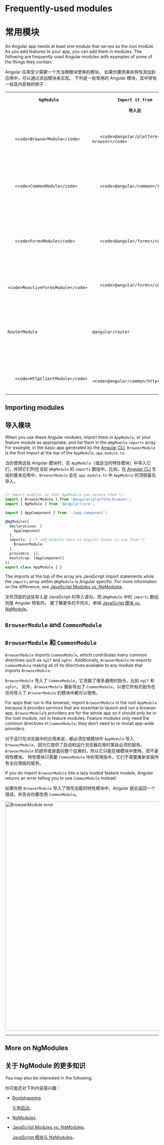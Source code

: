 # Frequently-used modules

# 常用模块

An Angular app needs at least one module that serves as the root module.
As you add features to your app, you can add them in modules.
The following are frequently used Angular modules with examples
of some of the things they contain:

Angular 应用至少需要一个充当根模块使用的模块。
如果你要把某些特性添加到应用中，可以通过添加模块来实现。
下列是一些常用的 Angular 模块，其中带有一些其内容物的例子：

<table>

 <tr>

   <th style="vertical-align: top">

     NgModule

   </th>

   <th style="vertical-align: top">

     Import it from

     导入自

   </th>

   <th style="vertical-align: top">

     Why you use it

     为何使用

   </th>

 </tr>

 <tr>

   <td>

       <code>BrowserModule</code>

   </td>

   <td>

       <code>@angular/platform-browser</code>

   </td>

   <td>

       When you want to run your app in a browser

       当你想要在浏览器中运行应用时

   </td>

 </tr>

 <tr>

   <td>

       <code>CommonModule</code>

   </td>

   <td>

       <code>@angular/common</code>

   </td>

   <td>

       When you want to use <code>NgIf</code>, <code>NgFor</code>

       当你想要使用 <code>NgIf</code> 和 <code>NgFor</code> 时

   </td>

 </tr>

 <tr>

   <td>

       <code>FormsModule</code>

   </td>

   <td>

       <code>@angular/forms</code>

   </td>

   <td>

       When you want to build template driven forms (includes <code>NgModel</code>)

       当要构建模板驱动表单时（它包含 <code>NgModel</code> ）

   </td>
 </tr>

 <tr>

   <td>

       <code>ReactiveFormsModule</code>

   </td>

   <td>

       <code>@angular/forms</code>

   </td>

   <td>

       When you want to build reactive forms

       当要构建响应式表单时

   </td>
 </tr>

 <tr>
   <td><code>RouterModule</code></td>
   <td><code>@angular/router</code></td>
   <td>

   When you want to use <code>RouterLink</code>,<code>.forRoot()</code>, and <code>.forChild()</code>

   要使用路由功能，并且你要用到 <code>RouterLink</code>,<code>.forRoot()</code> 和 <code>.forChild()</code> 时

   </td>
 </tr>

 <tr>

   <td>

       <code>HttpClientModule</code>

   </td>

   <td>

       <code>@angular/common/http</code>

   </td>

   <td>

       When you want to talk to a server

       当你要和服务器对话时

   </td>
 </tr>

</table>

## Importing modules

## 导入模块

When you use these Angular modules, import them in `AppModule`,
or your feature module as appropriate, and list them in the `@NgModule`
`imports` array. For example, in the basic app generated by the [Angular CLI](cli),
`BrowserModule` is the first import at the top of the `AppModule`,
`app.module.ts`.

当你使用这些 Angular 模块时，在 `AppModule`（或适当的特性模块）中导入它们，并把它们列在当前 `@NgModule` 的 `imports` 数组中。比如，在 [Angular CLI](cli) 生成的基本应用中，`BrowserModule` 会在 `app.module.ts` 中 `AppModule` 的顶部最先导入。

```typescript

/* import modules so that AppModule can access them */
import { BrowserModule } from '@angular/platform-browser';
import { NgModule } from '@angular/core';

import { AppComponent } from './app.component';

@NgModule({
  declarations: [
    AppComponent
  ],
  imports: [ /* add modules here so Angular knows to use them */
    BrowserModule,
  ],
  providers: [],
  bootstrap: [AppComponent]
})
export class AppModule { }

```

The imports at the top of the array are JavaScript import statements
while the `imports` array within `@NgModule` is Angular specific.
For more information on the difference, see [JavaScript Modules vs. NgModules](guide/ngmodule-vs-jsmodule).

文件顶部的这些导入是 JavaScript 的导入语句，而 `@NgModule` 中的 `imports` 数组则是 Angular 特有的。
要了解更多的不同点，参阅 [JavaScript 模块 vs. NgModule](guide/ngmodule-vs-jsmodule)。

## `BrowserModule` and `CommonModule`

## `BrowserModule` 和 `CommonModule`

`BrowserModule` imports `CommonModule`, which contributes many common
directives such as `ngIf` and `ngFor`. Additionally, `BrowserModule`
re-exports `CommonModule` making all of its directives available
to any module that imports `BrowserModule`.

`BrowserModule` 导入了 `CommonModule`，它贡献了很多通用的指令，比如 `ngIf` 和 `ngFor`。
另外，`BrowserModule` 重新导出了 `CommonModule`，以便它所有的指令在任何导入了 `BrowserModule` 的模块中都可以使用。

For apps that run in the browser, import `BrowserModule` in the
root `AppModule` because it provides services that are essential
to launch and run a browser app. `BrowserModule`’s providers
are for the whole app so it should only be in the root module,
not in feature modules. Feature modules only need the common
directives in `CommonModule`; they don’t need to re-install app-wide providers.

对于运行在浏览器中的应用来说，都必须在根模块中 `AppModule` 导入 `BrowserModule`，因为它提供了启动和运行浏览器应用时某些必须的服务。`BrowserModule` 的提供者是面向整个应用的，所以它只能在根模块中使用，而不是特性模块。
特性模块只需要 `CommonModule` 中的常用指令，它们不需要重新安装所有全应用级的服务。

If you do import `BrowserModule` into a lazy loaded feature module,
Angular returns an error telling you to use `CommonModule` instead.

如果你把 `BrowserModule` 导入了惰性加载的特性模块中，Angular 就会返回一个错误，并告诉你要改用 `CommonModule`。

<div class="lightbox">
  <img src="generated/images/guide/frequent-ngmodules/browser-module-error.gif" width=750 alt="BrowserModule error">
</div>

<hr />

## More on NgModules

## 关于 NgModule 的更多知识

You may also be interested in the following:

你可能还对下列内容感兴趣：

* [Bootstrapping](guide/bootstrapping).

   [引导启动](guide/bootstrapping)。

* [NgModules](guide/ngmodules).
* [JavaScript Modules vs. NgModules](guide/ngmodule-vs-jsmodule).

   [JavaScript 模块与 NgModules](guide/ngmodule-vs-jsmodule)。
